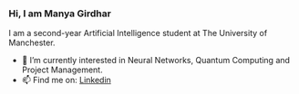 ### Hi, I am Manya Girdhar
I am a second-year Artificial Intelligence student at The University of Manchester. 



- 🔭 I’m currently interested in Neural Networks, Quantum Computing and Project Management. 
- 📫 Find me on: [Linkedin](https://www.linkedin.com/in/manya-girdhar/)

<!--
**manya-girdhar/manya-girdhar** is a ✨ _special_ ✨ repository because its `README.md` (this file) appears on your GitHub profile.

Here are some ideas to get you started:

- 🔭 I’m currently working on ...
- 🌱 I’m currently learning ...
- 👯 I’m looking to collaborate on ...
- 🤔 I’m looking for help with ...
- 💬 Ask me about ...
- 📫 How to reach me: ...
- 😄 Pronouns: ...
- ⚡ Fun fact: ...
-->
